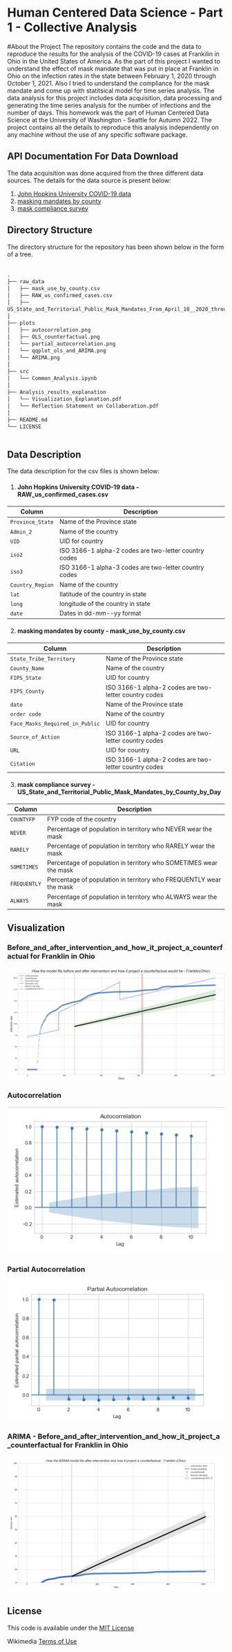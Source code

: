 # Human Centered Data Science - Part 1 - Collective Analysis

#About the Project
The repository contains the code and the data to reproduce the results for the analysis of the COVID-19 cases at Frankilin in
Ohio in the United States of America. As the part of this project I wanted to understand the effect of mask mandate that was 
put in place at Franklin in Ohio on the infection rates in the state between February 1, 2020 through October 1, 2021. Also I tried to understand the compliance for the mask mandate and come up with statitsical model for time series analysis.
The data analysis for this project includes data acquisition, data processing and generating the time series analysis for the number of infections and the number of days. This homework was the part of Human Centered Data Science at the University
of Washington - Seattle for Autumn 2022. The project contains all the details to reproduce this analysis independently on any machine without the use of any specific software package.

## API Documentation For Data Download
The data acquisition was done acquired from the three different data sources. The details for the data source is present below:

1. [John Hopkins University COVID-19 data](https://www.kaggle.com/datasets/antgoldbloom/covid19-data-from-john-hopkins-university)
2. [masking mandates by county](https://data.cdc.gov/Policy-Surveillance/U-S-State-and-Territorial-Public-Mask-Mandates-Fro/62d6-pm5i)
3. [mask compliance survey](https://github.com/nytimes/covid-19-data/tree/master/mask-use)


## Directory Structure
The directory structure for the repository has been shown below in the form of a tree.

```

.
├── raw_data
│   ├── mask_use_by_county.csv
│   ├── RAW_us_confirmed_cases.csv
│   ├── US_State_and_Territorial_Public_Mask_Mandates_From_April_10__2020_through_August_15__2021_by_County_by_Day.csv
│ 
├── plots
│   ├── autocorrelation.png
│   ├── OLS_counterfactual.png
│   └── partial_autocorrelation.png
│   └── qqplot_ols_and_ARIMA.png
│   └── ARIMA.png
│ 
├── src
│   └── Common_Analysis.ipynb
│ 
├── Analysis_results_explanation
│   └── Visualization_Explanation.pdf
│   └── Reflection Statement on Collaboration.pdf
│ 
├── README.md
└── LICENSE


```

## Data Description
The data description for the csv files is shown below:
1. #### John Hopkins University COVID-19 data - RAW_us_confirmed_cases.csv

| Column                    | Description                                                                        |
| ------------------------- | -----------------------------------------------------------------------------------|
| `Province_State`           | Name of the Province state                                                        |
| `Admin_2`                  | Name of the country                                                       |
| `UID`                      | UID for country                                                |
| `iso2`                     | ISO 3166-1 alpha-2 codes are two-letter country codes  |
| `iso3`                     | ISO 3166-1 alpha-3 codes are two-letter country codes             |
| `Country_Region`           | Name of the country                      |
| `lat`                      | Ilatitude of the country in state |
| `long`                     | longitude of the country  in state          |
| `date`                     | Dates in dd-mm--yy format                     |

2. #### masking mandates by county - mask_use_by_county.csv

| Column                    | Description                                                                        |
| ------------------------- | -----------------------------------------------------------------------------------|
| `State_Tribe_Territory`   | Name of the Province state                                                        |
| `County_Name`             | Name of the country                                                       |
| `FIPS_State`              | UID for country                                                |
| `FIPS_County`             | ISO 3166-1 alpha-2 codes are two-letter country codes  |
| `date`                       | Name of the Province state                                                |
| `order code`                  | Name of the country                                                       |
| `Face_Masks_Required_in_Public`| UID for country                                                |
| `Source_of_Action`              | ISO 3166-1 alpha-2 codes are two-letter country codes  |
| `URL`                           | UID for country                                                |
| `Citation`                     | ISO 3166-1 alpha-2 codes are two-letter country codes  |

3. #### mask compliance survey - US_State_and_Territorial_Public_Mask_Mandates_by_County_by_Day

| Column                    | Description                                                                        |
| ------------------------- | -----------------------------------------------------------------------------------|
| `COUNTYFP`                | FYP code of the country                                                 |
| `NEVER`                  | Percentage of population in territory who NEVER wear the mask                                 |
| `RARELY`                 | Percentage of population in territory who RARELY wear the mask                       |
| `SOMETIMES`               | Percentage of population in territory who SOMETIMES wear the mask  |
| `FREQUENTLY`              | Percentage of population in territory who FREQUENTLY wear the mask  |
| `ALWAYS`                  | Percentage of population in territory who ALWAYS wear the mask  |



## Visualization

### Before_and_after_intervention_and_how_it_project_a_counterfactual for Franklin in Ohio
![Before_and_after_intervention_and_how_it_project_a _counterfactual.png](https://github.com/obaiddawarki/Course_Project/blob/main/plots/OLS_counterfactual.png)

### Autocorrelation
![Autocorrelation](plots/autocorrelation.png)

### Partial Autocorrelation
![Partial Autocorrelation](plots/partial_autocorrelation.png)

### ARIMA - Before_and_after_intervention_and_how_it_project_a _counterfactual for Franklin in Ohio
![ARIMA - Before_and_after_intervention_and_how_it_project_a _counterfactual](plots/ARIMA.png)

## License

This code is available under the [MIT License](LICENSE)

Wikimedia [Terms of Use](https://foundation.wikimedia.org/wiki/Terms_of_Use/en)
